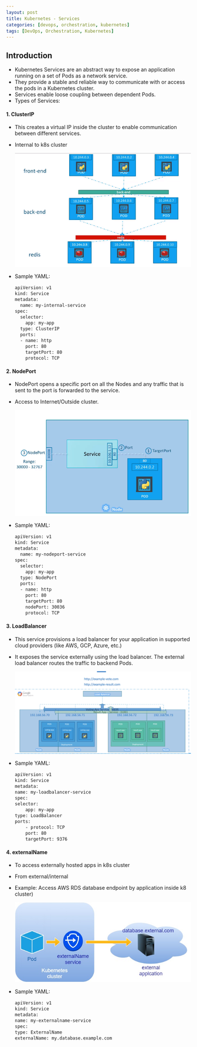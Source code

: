 ```yaml
---
layout: post
title: Kubernetes - Services
categories: [devops, orchestration, kubernetes]
tags: [DevOps, Orchestration, Kubernetes]
---
```


## Introduction
- Kubernetes Services are an abstract way to expose an application running on a set of Pods as a network service. 
- They provide a stable and reliable way to communicate with or access the pods in a Kubernetes cluster. 
- Services enable loose coupling between dependent Pods.
-  Types of Services:

#### 1. ClusterIP	
- This creates a virtual IP inside the cluster to enable communication between different services.
- Internal to k8s cluster
            
    ![K8-Architecture](/assets/img/devops/orchestration/kubernetes/services/k8-services-clusterip.png)        

- Sample YAML:

    ```
    apiVersion: v1
    kind: Service
    metadata:  
      name: my-internal-service
    spec:
      selector:    
        app: my-app
      type: ClusterIP
      ports:  
      - name: http
        port: 80
        targetPort: 80
        protocol: TCP
    ```

#### 2. NodePort
- NodePort opens a specific port on all the Nodes and any traffic that is sent to the port is forwarded to the service.
- Access to Internet/Outside cluster.
    
    ![K8-Architecture](/assets/img/devops/orchestration/kubernetes/services/k8-services-nodeport.png)

- Sample YAML: 
    ```
    apiVersion: v1
    kind: Service
    metadata:  
      name: my-nodeport-service
    spec:
      selector:    
        app: my-app
      type: NodePort
      ports:  
      - name: http
        port: 80
        targetPort: 80
        nodePort: 30036
        protocol: TCP
    ```

#### 3. LoadBalancer	
- This service provisions a load balancer for your application in supported cloud providers (like AWS, GCP, Azure, etc.)
-  It exposes the service externally using the load balancer. The external load balancer routes the traffic to backend Pods.

    ![K8-Architecture](/assets/img/devops/orchestration/kubernetes/services/k8-services-loadbalancer.png)

- Sample YAML:
    ```
    apiVersion: v1
    kind: Service
    metadata:
    name: my-loadbalancer-service
    spec:
    selector:
        app: my-app
    type: LoadBalancer
    ports:
        - protocol: TCP
        port: 80
        targetPort: 9376
    ```

#### 4. externalName
- To access externally hosted apps in k8s cluster
- From external/internal
- Example: Access AWS RDS database endpoint by application inside k8 cluster)

    ![K8-Architecture](/assets/img/devops/orchestration/kubernetes/services/k8-services-externalname.png)

- Sample YAML:
    ```
    apiVersion: v1
    kind: Service
    metadata:
    name: my-externalname-service
    spec:
    type: ExternalName
    externalName: my.database.example.com
    ```